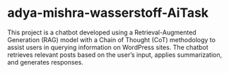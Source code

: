 # adya-mishra-wasserstoff-AiTask
This project is a chatbot developed using a Retrieval-Augmented Generation (RAG) model with a Chain of Thought (CoT) methodology to assist users in querying information on WordPress sites. The chatbot retrieves relevant posts based on the user’s input, applies summarization, and generates responses.
